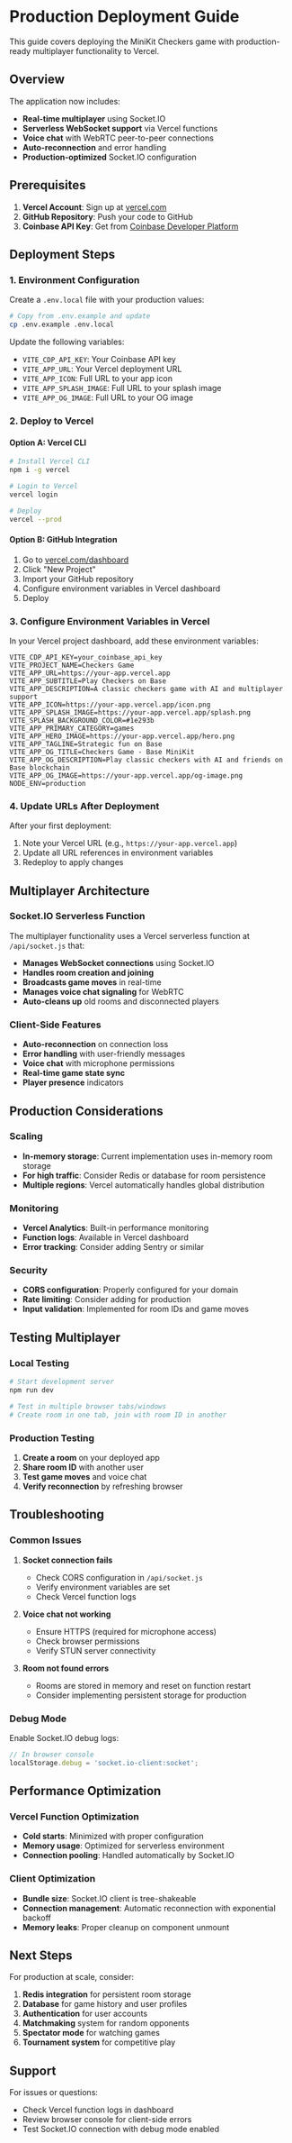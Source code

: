 # Production Deployment Guide

This guide covers deploying the MiniKit Checkers game with production-ready multiplayer functionality to Vercel.

## Overview

The application now includes:
- **Real-time multiplayer** using Socket.IO
- **Serverless WebSocket support** via Vercel functions
- **Voice chat** with WebRTC peer-to-peer connections
- **Auto-reconnection** and error handling
- **Production-optimized** Socket.IO configuration

## Prerequisites

1. **Vercel Account**: Sign up at [vercel.com](https://vercel.com)
2. **GitHub Repository**: Push your code to GitHub
3. **Coinbase API Key**: Get from [Coinbase Developer Platform](https://portal.cdp.coinbase.com/)

## Deployment Steps

### 1. Environment Configuration

Create a `.env.local` file with your production values:

```bash
# Copy from .env.example and update
cp .env.example .env.local
```

Update the following variables:
- `VITE_CDP_API_KEY`: Your Coinbase API key
- `VITE_APP_URL`: Your Vercel deployment URL
- `VITE_APP_ICON`: Full URL to your app icon
- `VITE_APP_SPLASH_IMAGE`: Full URL to your splash image
- `VITE_APP_OG_IMAGE`: Full URL to your OG image

### 2. Deploy to Vercel

#### Option A: Vercel CLI

```bash
# Install Vercel CLI
npm i -g vercel

# Login to Vercel
vercel login

# Deploy
vercel --prod
```

#### Option B: GitHub Integration

1. Go to [vercel.com/dashboard](https://vercel.com/dashboard)
2. Click "New Project"
3. Import your GitHub repository
4. Configure environment variables in Vercel dashboard
5. Deploy

### 3. Configure Environment Variables in Vercel

In your Vercel project dashboard, add these environment variables:

```
VITE_CDP_API_KEY=your_coinbase_api_key
VITE_PROJECT_NAME=Checkers Game
VITE_APP_URL=https://your-app.vercel.app
VITE_APP_SUBTITLE=Play Checkers on Base
VITE_APP_DESCRIPTION=A classic checkers game with AI and multiplayer support
VITE_APP_ICON=https://your-app.vercel.app/icon.png
VITE_APP_SPLASH_IMAGE=https://your-app.vercel.app/splash.png
VITE_SPLASH_BACKGROUND_COLOR=#1e293b
VITE_APP_PRIMARY_CATEGORY=games
VITE_APP_HERO_IMAGE=https://your-app.vercel.app/hero.png
VITE_APP_TAGLINE=Strategic fun on Base
VITE_APP_OG_TITLE=Checkers Game - Base MiniKit
VITE_APP_OG_DESCRIPTION=Play classic checkers with AI and friends on Base blockchain
VITE_APP_OG_IMAGE=https://your-app.vercel.app/og-image.png
NODE_ENV=production
```

### 4. Update URLs After Deployment

After your first deployment:

1. Note your Vercel URL (e.g., `https://your-app.vercel.app`)
2. Update all URL references in environment variables
3. Redeploy to apply changes

## Multiplayer Architecture

### Socket.IO Serverless Function

The multiplayer functionality uses a Vercel serverless function at `/api/socket.js` that:

- **Manages WebSocket connections** using Socket.IO
- **Handles room creation and joining**
- **Broadcasts game moves** in real-time
- **Manages voice chat signaling** for WebRTC
- **Auto-cleans up** old rooms and disconnected players

### Client-Side Features

- **Auto-reconnection** on connection loss
- **Error handling** with user-friendly messages
- **Voice chat** with microphone permissions
- **Real-time game state sync**
- **Player presence** indicators

## Production Considerations

### Scaling

- **In-memory storage**: Current implementation uses in-memory room storage
- **For high traffic**: Consider Redis or database for room persistence
- **Multiple regions**: Vercel automatically handles global distribution

### Monitoring

- **Vercel Analytics**: Built-in performance monitoring
- **Function logs**: Available in Vercel dashboard
- **Error tracking**: Consider adding Sentry or similar

### Security

- **CORS configuration**: Properly configured for your domain
- **Rate limiting**: Consider adding for production
- **Input validation**: Implemented for room IDs and game moves

## Testing Multiplayer

### Local Testing

```bash
# Start development server
npm run dev

# Test in multiple browser tabs/windows
# Create room in one tab, join with room ID in another
```

### Production Testing

1. **Create a room** on your deployed app
2. **Share room ID** with another user
3. **Test game moves** and voice chat
4. **Verify reconnection** by refreshing browser

## Troubleshooting

### Common Issues

1. **Socket connection fails**
   - Check CORS configuration in `/api/socket.js`
   - Verify environment variables are set
   - Check Vercel function logs

2. **Voice chat not working**
   - Ensure HTTPS (required for microphone access)
   - Check browser permissions
   - Verify STUN server connectivity

3. **Room not found errors**
   - Rooms are stored in memory and reset on function restart
   - Consider implementing persistent storage for production

### Debug Mode

Enable Socket.IO debug logs:

```javascript
// In browser console
localStorage.debug = 'socket.io-client:socket';
```

## Performance Optimization

### Vercel Function Optimization

- **Cold starts**: Minimized with proper configuration
- **Memory usage**: Optimized for serverless environment
- **Connection pooling**: Handled automatically by Socket.IO

### Client Optimization

- **Bundle size**: Socket.IO client is tree-shakeable
- **Connection management**: Automatic reconnection with exponential backoff
- **Memory leaks**: Proper cleanup on component unmount

## Next Steps

For production at scale, consider:

1. **Redis integration** for persistent room storage
2. **Database** for game history and user profiles
3. **Authentication** for user accounts
4. **Matchmaking** system for random opponents
5. **Spectator mode** for watching games
6. **Tournament system** for competitive play

## Support

For issues or questions:
- Check Vercel function logs in dashboard
- Review browser console for client-side errors
- Test Socket.IO connection with debug mode enabled